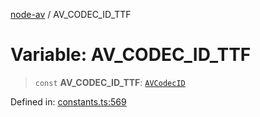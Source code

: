 [node-av](../globals.md) / AV\_CODEC\_ID\_TTF

# Variable: AV\_CODEC\_ID\_TTF

> `const` **AV\_CODEC\_ID\_TTF**: [`AVCodecID`](../type-aliases/AVCodecID.md)

Defined in: [constants.ts:569](https://github.com/seydx/av/blob/f8631fc881b394300b1479f511d55cf1c370a87f/src/constants/constants.ts#L569)
